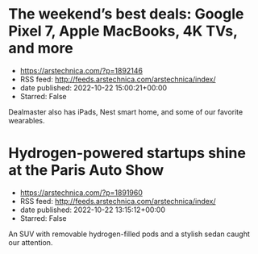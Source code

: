 # The weekend’s best deals: Google Pixel 7, Apple MacBooks, 4K TVs, and more
 - https://arstechnica.com/?p=1892146
 - RSS feed: http://feeds.arstechnica.com/arstechnica/index/
 - date published: 2022-10-22 15:00:21+00:00
 - Starred: False

Dealmaster also has iPads, Nest smart home, and some of our favorite wearables.

# Hydrogen-powered startups shine at the Paris Auto Show
 - https://arstechnica.com/?p=1891960
 - RSS feed: http://feeds.arstechnica.com/arstechnica/index/
 - date published: 2022-10-22 13:15:12+00:00
 - Starred: False

An SUV with removable hydrogen-filled pods and a stylish sedan caught our attention.
